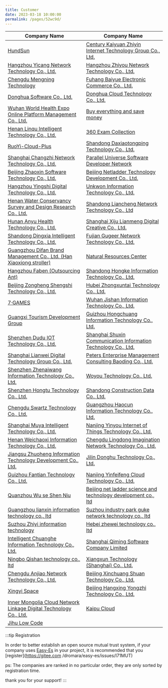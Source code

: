 ```yaml
---
title: Customer
date: 2023-03-18 10:00:00
permalink: /pages/52wc9d/
---
```


| Company Name                             | Company Name                                                                                   | 
| -----------------------------------------|------------------------------------------------------------------------------------------------| 
|[HundSun](https://www.hundsun.com/) | [Century Kaiyuan Zhiyin Internet Technology Group Co., Ltd.](www.jiansheji.cn)                 |
|[Hangzhou Yicang Network Technology Co., Ltd.](unknow) | [Hangzhou Zhiyou Network Technology Co., Ltd.](unknow)                                         |
|[Chengdu Mengning Technology](http://www.mengning.xyz/) | [Fuhang Baiyue Electronic Commerce Co., Ltd.](http://officialpc.fuhangbeiyue.com/)             |
|[Donghua Software Co., Ltd.](http://www.dhcc.com.cn/) | [Donghua Cloud Technology Co., Ltd.](http://dhcclouds.com/)                                    |
|[Wuhan World Health Expo Online Platform Management Co., Ltd.](https://www.hbwhexpo.com/) | [Buy everything and save money](https://www.msmds.cn)                                          |
|[Henan Linqu Intelligent Technology Co., Ltd.](https://linqugui.com) | [360 Exam Collection](https://www.360ksbd.com)                                                 |
|[RuoYi-Cloud-Plus](https://gitee.com/JavaLionLi/RuoYi-Cloud-Plus) | [Shandong Daxiaotongping Technology Co., Ltd.](https://www.daxiaotongping.com)                 |
|[Shanghai Changzhi Network Technology Co., Ltd.](https://www.ldplayer.net/) | [Parallel Universe Software Developer Network](https://www.pusdn.com/)                         |
|[Beijing Zhaoxin Software Technology Co., Ltd.](https://www.jeesing.com/) | [Beijing Netladder Technology Development Co., Ltd.](https://www.whaty.com/cms/)               |
|[Hangzhou Yingshi Digital Technology Co., Ltd.](http://www.ys7data.com/) | [Unkwon Information Technology Co., Ltd.](unkwon)                                              |
|[Henan Water Conservancy Survey and Design Research Co., Ltd.](https://www.ysy.com.cn) | [Shandong Liancheng Network Technology Co., Ltd]()                                             |
|[Hunan Anyu Health Technology Co., Ltd.](http://www.auprty.com/) | [Shanghai Xiju Lianmeng Digital Creative Co., Ltd.](http://www.cgugc.com/)                     |
|[Shandong Dingxia Intelligent Technology Co., Ltd.](https://dx-sec.com/) | [Fujian Gugeer Network Technology Co., Ltd.](https://fjgge.com/)                               |
|[Guangzhou Difan Brand Management Co., Ltd. (Han Xiaoxiong stroller)]() | [Natural Resources Center](https://search.cgsi.cn/swzxDrill/map)                               |
|[Hangzhou Faben (Outsourcing Ant)]() | [Shandong Hongke Information Technology Co., Ltd.](http://www.hongkexinxi.net/html/index.html) |
|[Beijing Zongheng Shengshi Technology Co., Ltd.]() | [Hubei Zhongxuntai Technology Co., Ltd.]()                                                     |
|[7·GAMES ](https://www.7games.com/)    | [Wuhan Jishan Information Technology Co., Ltd.]()                                              |
|[Guangxi Tourism Development Group]() | [Guizhou Hongchuang Information Technology Co., Ltd.](https://macronovo.com/)                  |
|[Shenzhen Dudu IOT Technology Co., Ltd.](http://duduhuandian.com/) | [Shanghai Shuxin Communication Information Technology Co., Ltd.]()                             |
|[Shanghai Lianwei Digital Technology Group Co., Ltd.](https://lianwei.com.cn/) | [Peters Enterprise Management Consulting Baoding Co., Ltd.]()                                  |
|[Shenzhen Zhenaiwang Information Technology Co., Ltd.]() | [Woyou Technology Co., Ltd.]()                                                                 |
|[Shenzhen Hongtu Technology Co., Ltd.]() | [Shandong Construction Data Co., Ltd.](http://www.jicdata.com)                                 |
|[Chengdu Swartz Technology Co., Ltd.](https://fachans.com/) | [Guangzhou Haocun Information Technology Co., Ltd.](https://gzhaocun.com/)                     |
|[Shanghai Muya Intelligent Technology Co., Ltd.](http://www.muyacorp.com/) | [Nanjing Yinyou Internet of Things Technology Co., Ltd.]()                                     |
|[Henan Weichaoxi Information Technology Co., Ltd.](http://www.weichaoxi.com/) | [Chengdu Lingdong Imagination Network Technology Co., Ltd.](http://www.wenliao.fun/)           |
|[Jiangsu Zhuoheng Information Technology Development Co., Ltd.]() | [Jilin Donghu Technology Co., Ltd.](http://www.donhoo.com.cn/)                                 |
|[Guizhou Fantian Technology Co., Ltd.]() | [Nanjing Yinfeifeng Cloud Technology Co., Ltd.]()                                              |
|[Quanzhou Wu se Shen Niu]()                                            | [Beijing net ladder science and technology development co., ltd](https://www.whaty.com)        |
|[Guangzhou lianxin information technology co., ltd]()                                                | [Suzhou industry park guke network technology co., ltd]()                                      |
|[Suzhou Zhiyi information technology]()                                                       | [Hebei zhewei technology co., ltd]()                                                           |
|[Intelligent Chuanghe Information Technology Co., Ltd.]()                                              | [Shanghai Qiming Software Company Limited]()                                                   
|[Ningbo Qishan technology co., ltd](https://www.bgniao.cn/)                              | [Xiangxun Technology (Shanghai) Co., Ltd.](https://www.anycase.cn/)                            
|[Chengdu Anjiao Network Technology Co., Ltd.]()                              |       [Beijing Xinchuang Shuan Technology Co., Ltd.](https://www.xcsa.com.cn/)                                  |
| [Xingyi Space](https://www.xingyispace.com/) | [Beijing Hangxing Yongzhi Technology Co., Ltd.](https://www.hasng.cn/)                         |
| [Inner Mongolia Cloud Network Linkage Digital Technology Co., Ltd.](http://www.ywld.org.cn/) | [Kaipu Cloud](https://kaipuyun.cn/)                                                            |
| [Jihu Low Code](https://pgz-sbv-gf.pusdn.com/) |                                                                                                |        

:::tip Registration

In order to better establish an open source mutual trust system, if your company uses [Easy-Es](https://easy-es.cn/) in your project, it is recommended that you [register](https://gitee.com /dromara/easy-es/issues/I71MUT)

ps: The companies are ranked in no particular order, they are only sorted by registration time.

thank you for your support!
:::